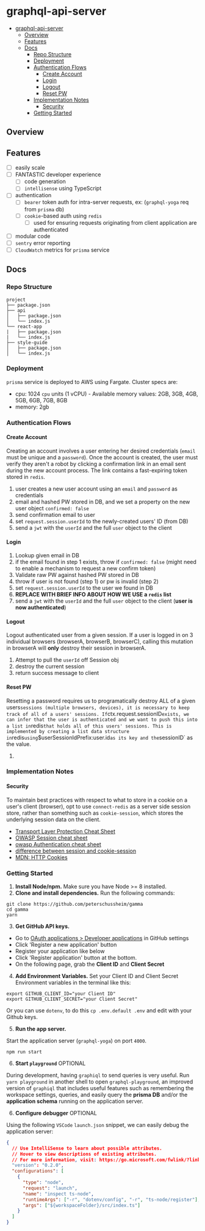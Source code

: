 # graphql-api-server

* [graphql-api-server](#graphql-api-server)
  * [Overview](#overview)
  * [Features](#features)
  * [Docs](#docs)
    * [Repo Structure](#repo-structure)
    * [Deployment](#deployment)
    * [Authentication Flows](#authentication-flows)
      * [Create Account](#create-account)
      * [Login](#login)
      * [Logout](#logout)
      * [Reset PW](#reset-pw)
    * [Implementation Notes](#implementation-notes)
      * [Security](#security)
    * [Getting Started](#getting-started)

## Overview

## Features

* [ ] easily scale
* [ ] FANTASTIC developer experience
  * [ ] code generation
  * [ ] `intellisense` using TypeScript
* [ ] authentication
  * [ ] `bearer` token auth for intra-server requests, ex: (`graphql-yoga` req from `prisma` db)
  * [ ] `cookie`-based auth using `redis`
    * [ ] used for ensuring requests originating from client application are authenticated
* [ ] modular code
* [ ] `sentry` error reporting
* [ ] `CloudWatch` metrics for `prisma` service

## Docs

### Repo Structure

```
project
├── package.json
├── api
│   ├── package.json
│   └── index.js
└── react-app
|   ├── package.json
|   └── index.js
├── style-guide
│   ├── package.json
│   └── index.js
```

### Deployment

`prisma` service is deployed to AWS using Fargate. Cluster specs are:

* cpu: 1024 `cpu` units (1 vCPU) - Available memory values: 2GB, 3GB, 4GB, 5GB, 6GB, 7GB, 8GB
* memory: 2gb

### Authentication Flows

#### Create Account

Creating an account involves a user entering her desired credentials (`email` must be unique and a `password`). Once the account is created, the user must verify they aren't a robot by clicking a confirmation link in an email sent during the new account process. The link contains a fast-expiring token stored in `redis`.

1.  user creates a new user account using an `email` and `password` as credentials
2.  email and hashed PW stored in DB, and we set a property on the new user object `confirmed: false`
3.  send confirmation email to user
4.  set `request.session.userId` to the newly-created users' ID (from DB)
5.  send a `jwt` with the `userId` and the full `user` object to the client

#### Login

1.  Lookup given email in DB
2.  if the email found in step 1 exists, throw if `confirmed: false` (might need to enable a mechanism to request a new confirm token)
3.  Validate raw PW against hashed PW stored in DB
4.  throw if user is not found (step 1) or pw is invalid (step 2)
5.  set `request.session.userId` to the user we found in DB
6.  **REPLACE WITH BRIEF INFO ABOUT HOW WE USE a `redis` list**
7.  send a `jwt` with the `userId` and the full `user` object to the client (**user is now authenticated**)

#### Logout

Logout authenticated user from a given session. If a user is logged in on 3 individual browsers (browserA, browserB, browserC), calling this mutation in browserA will **only** destroy their session in browserA.

1.  Attempt to pull the `userId` off Session obj
2.  destroy the current session
3.  return success message to client

#### Reset PW

Resetting a password requires us to programatically destroy ALL of a given users`sessions (multiple browsers, devices), it is necessary to keep track of all of a users' sessions. If`ctx.request.sessionID`exists, we can infer that the user is authenticated and we want to push this into a list in`redis`that holds all of this users' sessions. This is implemented by creating a list data structure in`redis`using`$userSessionIdPrefix:user.id`as its key and the`sessionID` as the value.

1.

### Implementation Notes

#### Security

To maintain best practices with respect to what to store in a cookie on a user's client (browser), opt to use `connect-redis` as a server side session store, rather than something such as `cookie-session`, which stores the underlying session data on the client.

* [Transport Layer Protection Cheat Sheet][transport layer protection cheat sheet]
* [OWASP Session cheat sheet][owasp session cheat sheet]
* [owasp Authentication cheat sheet][owasp authentication cheat sheet]
* [difference between session and cookie-session][difference between session and cookie-session]
* [MDN: HTTP Cookies][mdn: http cookies]

### Getting Started

1.  **Install Node/npm.** Make sure you have Node >= 8 installed.
2.  **Clone and install dependencies.**
    Run the following commands:

```
git clone https://github.com/peterschussheim/gamma
cd gamma
yarn
```

3.  **Get GitHub API keys.**

* Go to [OAuth applications > Developer applications](https://github.com/settings/developers) in GitHub settings
* Click 'Register a new application' button
* Register your application like below
* Click 'Register application' button at the bottom.
* On the following page, grab the **Client ID** and **Client Secret**

4.  **Add Environment Variables.** Set your Client ID and Client Secret Environment variables in the terminal like this:

```
export GITHUB_CLIENT_ID="your Client ID"
export GITHUB_CLIENT_SECRET="your Client Secret"
```

Or you can use `dotenv`, to do this `cp .env.default .env` and edit with your Github keys.

5.  **Run the app server.**

Start the application server (`graphql-yoga`) on port `4000`.

```
npm run start
```

6.  **Start `playground`** OPTIONAL

During development, having `graphiql` to send queries is very useful. Run `yarn playground` in another shell
to open `graphql-playground`, an improved version of `graphiql` that includes useful features such as remembering the workspace settings, queries, and easily query the **prisma DB** and/or the **application schema** running on the application server.

6.  **Configure debugger** OPTIONAL

Using the following `VSCode` `launch.json` snippet, we can easily debug the application server:

```json
{
  // Use IntelliSense to learn about possible attributes.
  // Hover to view descriptions of existing attributes.
  // For more information, visit: https://go.microsoft.com/fwlink/?linkid=830387
  "version": "0.2.0",
  "configurations": [
    {
      "type": "node",
      "request": "launch",
      "name": "inspect ts-node",
      "runtimeArgs": ["-r", "dotenv/config", "-r", "ts-node/register"],
      "args": ["${workspaceFolder}/src/index.ts"]
    }
  ]
}
```

[npm]: https://www.npmjs.com/
[node]: https://nodejs.org
[git]: https://git-scm.com/
[githunt-api]: https://github.com/apollographql/GitHunt-API/blob/d3e076eb8e4b9c702ce9890a31fe5d3d5e810e78/api/githubLogin.js
[connector-diagram]: resources/connector-model-diagram.png
[connector-md]: https://github.com/apollographql/graphql-tools/blob/master/designs/connectors.md
[difference between session and cookie-session]: https://stackoverflow.com/questions/15744897/what-is-the-difference-between-session-and-cookiesession-middleware-in-conne/15745086#15745086
[owasp session cheat sheet]: https://www.owasp.org/index.php/Session_Management_Cheat_Sheet
[owasp authentication cheat sheet]: https://www.owasp.org/index.php/Authentication_Cheat_Sheet
[transport layer protection cheat sheet]: https://www.owasp.org/index.php/Transport_Layer_Protection_Cheat_Sheet
[forgot password cheat sheet]: https://www.owasp.org/index.php/Forgot_Password_Cheat_Sheet
[mdn: http cookies]: https://developer.mozilla.org/en-US/docs/Web/HTTP/Cookies
[mdn: redis tips]: https://developer.mozilla.org/en-US/docs/Mozilla/Redis_Tips
